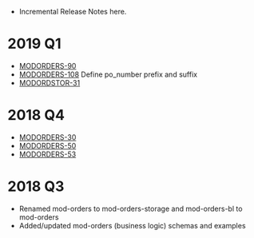 * Incremental Release Notes here.
# 2019 Q1
 * [MODORDERS-90](https://issues.folio.org/browse/MODORDERS-90)
 * [MODORDERS-108](https://issues.folio.org/browse/MODORDERS-108) Define po_number prefix and suffix
 * [MODORDSTOR-31](https://issues.folio.org/browse/MODORDSTOR-31)

# 2018 Q4
 * [MODORDERS-30](https://issues.folio.org/browse/MODORDERS-30)
 * [MODORDERS-50](https://issues.folio.org/browse/MODORDERS-50)
 * [MODORDERS-53](https://issues.folio.org/browse/MODORDERS-53)

# 2018 Q3
 * Renamed mod-orders to mod-orders-storage and mod-orders-bl to mod-orders
 * Added/updated mod-orders (business logic) schemas and examples
